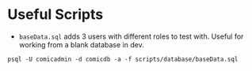 # Useful Scripts
* `baseData.sql` adds 3 users with different roles to test with. Useful for working from a blank database in dev.
```
psql -U comicadmin -d comicdb -a -f scripts/database/baseData.sql
```